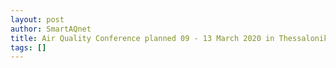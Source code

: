 ```yaml
---
layout: post
author: SmartAQnet
title: Air Quality Conference planned 09 - 13 March 2020 in Thessaloniki
tags: []
---
```


